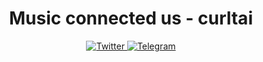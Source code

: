 
<div id="header" align="center">
	<h1>Music connected us - curltai</h1>
</div>

<div id="socials" align="center">
	<a href="[twitter-url](https://twitter.com/vertlyu)">
		<img src="https://img.shields.io/badge/Twitter-blue?style=for-the-badge&logo=twitter&logoColor=white" alt="Twitter"/>
	</a>
	<a href="[telegram-url](https://t.me/vertlyu)">
		<img src="https://img.shields.io/badge/Telegram-blue?style=for-the-badge&logo=telegram&logoColor=white" alt="Telegram"/>
	</a>
</div>
